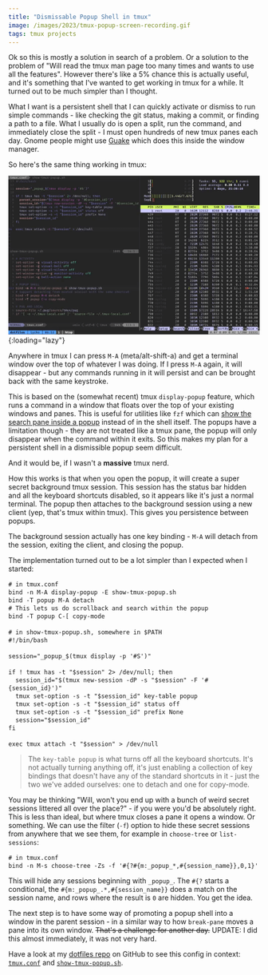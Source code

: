 ```yaml
---
title: "Dismissable Popup Shell in tmux"
image: /images/2023/tmux-popup-screen-recording.gif
tags: tmux projects
---
```


Ok so this is mostly a solution in search of a problem. Or a solution to the problem of "Will read the tmux man page too many times and wants to use all the features". However there's like a 5% chance this is actually useful, and it's something that I've wanted to get working in tmux for a while. It turned out to be much simpler than I thought.

What I want is a persistent shell that I can quickly activate or dismiss to run simple commands - like checking the git status, making a commit, or finding a path to a file. What I usually do is open a split, run the command, and immediately close the split - I must open hundreds of new tmux panes each day. Gnome people might use [Guake](http://guake.org) which does this inside the window manager.

So here's the same thing working in tmux:

![a screencast showing tmux with two panes, then an overlay window appears on top and a command is run before the overlay is dismissed](/images/2023/tmux-popup-screen-recording.gif){:loading="lazy"}

Anywhere in tmux I can press `M-A` (meta/alt-shift-a) and get a terminal window over the top of whatever I was doing. If I press `M-A` again, it will disappear - but any commands running in it will persist and can be brought back with the same keystroke.

This is based on the (somewhat recent) tmux `display-popup` feature, which runs a command in a window that floats over the top of your existing windows and panes. This is useful for utilities like `fzf` which can [show the search pane inside a popup](https://dev.to/joshmedeski/popup-history-with-tmux-and-fzf-5de5) instead of in the shell itself. The popups have a limitation though - they are not treated like a tmux pane, the popup will only disappear when the command within it exits. So this makes my plan for a persistent shell in a dismissible popup seem difficult.

And it would be, if I wasn't a **massive** tmux nerd.

How this works is that when you open the popup, it will create a super secret background tmux session. This session has the status bar hidden and all the keyboard shortcuts disabled, so it appears like it's just a normal terminal. The popup then attaches to the background session using a new client (yep, that's tmux within tmux). This gives you persistence between popups.

The background session actually has one key binding - `M-A` will detach from the session, exiting the client, and closing the popup.

The implementation turned out to be a lot simpler than I expected when I started:

```shell
# in tmux.conf
bind -n M-A display-popup -E show-tmux-popup.sh
bind -T popup M-A detach
# This lets us do scrollback and search within the popup
bind -T popup C-[ copy-mode

# in show-tmux-popup.sh, somewhere in $PATH
#!/bin/bash

session="_popup_$(tmux display -p '#S')"

if ! tmux has -t "$session" 2> /dev/null; then
  session_id="$(tmux new-session -dP -s "$session" -F '#{session_id}')"
  tmux set-option -s -t "$session_id" key-table popup
  tmux set-option -s -t "$session_id" status off
  tmux set-option -s -t "$session_id" prefix None
  session="$session_id"
fi

exec tmux attach -t "$session" > /dev/null
```

> The `key-table popup` is what turns off all the keyboard shortcuts. It's not actually turning anything off, it's just enabling a collection of key bindings that doesn't have any of the standard shortcuts in it - just the two we've added ourselves: one to detach and one for copy-mode.

You may be thinking "Will, won't you end up with a bunch of weird secret sessions littered all over the place?" - if you were you'd be absolutely right. This is less than ideal, but where tmux closes a pane it opens a window. Or something. We can use the filter (`-f`) option to hide these secret sessions from anywhere that we see them, for example in `choose-tree` or `list-sessions`:

```shell
# in tmux.conf
bind -n M-s choose-tree -Zs -f '#{?#{m:_popup_*,#{session_name}},0,1}'
```

This will hide any sessions beginning with `_popup_`. The `#{?` starts a conditional, the `#{m:_popup_.*,#{session_name}}` does a match on the session name, and rows where the result is `0` are hidden. You get the idea.

The next step is to have some way of promoting a popup shell into a window in the parent session - in a similar way to how `break-pane` moves a pane into its own window. <del>That's a challenge for another day.</del> UPDATE: I did this almost immediately, it was not very hard.

Have a look at my [dotfiles repo](https://github.com/willhbr/dotfiles) on GitHub to see this config in context: [`tmux.conf`](https://github.com/willhbr/dotfiles/blob/d2d129628cfba248f44e5705f4e0e153193130ca/tmux/tmux.conf#L112) and [`show-tmux-popup.sh`](https://github.com/willhbr/dotfiles/blob/d2d129628cfba248f44e5705f4e0e153193130ca/bin/show-tmux-popup.sh).
